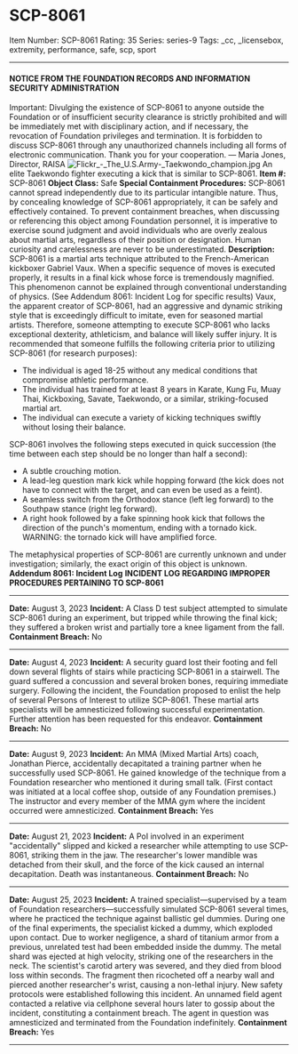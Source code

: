 # SCP-8061
Item Number: SCP-8061
Rating: 35
Series: series-9
Tags: _cc, _licensebox, extremity, performance, safe, scp, sport

---

#### NOTICE FROM THE FOUNDATION RECORDS AND INFORMATION SECURITY ADMINISTRATION
Important: Divulging the existence of SCP-8061 to anyone outside the Foundation or of insufficient security clearance is strictly prohibited and will be immediately met with disciplinary action, and if necessary, the revocation of Foundation privileges and termination. It is forbidden to discuss SCP-8061 through any unauthorized channels including all forms of electronic communication. Thank you for your cooperation.
— Maria Jones, Director, RAISA
![Flickr_-_The_U.S._Army_-_Taekwondo_champion.jpg](https://upload.wikimedia.org/wikipedia/commons/5/51/Flickr_-_The_U.S._Army_-_Taekwondo_champion.jpg)
An elite Taekwondo fighter executing a kick that is similar to SCP-8061.
**Item #:** SCP-8061
**Object Class:** Safe
**Special Containment Procedures:** SCP-8061 cannot spread independently due to its particular intangible nature. Thus, by concealing knowledge of SCP-8061 appropriately, it can be safely and effectively contained.
To prevent containment breaches, when discussing or referencing this object among Foundation personnel, it is imperative to exercise sound judgment and avoid individuals who are overly zealous about martial arts, regardless of their position or designation. Human curiosity and carelessness are never to be underestimated.
**Description:** SCP-8061 is a martial arts technique attributed to the French-American kickboxer Gabriel Vaux. When a specific sequence of moves is executed properly, it results in a final kick whose force is tremendously magnified. This phenomenon cannot be explained through conventional understanding of physics. (See Addendum 8061: Incident Log for specific results)
Vaux, the apparent creator of SCP-8061, had an aggressive and dynamic striking style that is exceedingly difficult to imitate, even for seasoned martial artists. Therefore, someone attempting to execute SCP-8061 who lacks exceptional dexterity, athleticism, and balance will likely suffer injury.
It is recommended that someone fulfills the following criteria prior to utilizing SCP-8061 (for research purposes):
  * The individual is aged 18-25 without any medical conditions that compromise athletic performance.
  * The individual has trained for at least 8 years in Karate, Kung Fu, Muay Thai, Kickboxing, Savate, Taekwondo, or a similar, striking-focused martial art.
  * The individual can execute a variety of kicking techniques swiftly without losing their balance.

SCP-8061 involves the following steps executed in quick succession (the time between each step should be no longer than half a second):
  * A subtle crouching motion.
  * A lead-leg question mark kick while hopping forward (the kick does not have to connect with the target, and can even be used as a feint).
  * A seamless switch from the Orthodox stance (left leg forward) to the Southpaw stance (right leg forward).
  * A right hook followed by a fake spinning hook kick that follows the direction of the punch's momentum, ending with a tornado kick. WARNING: the tornado kick will have amplified force.

The metaphysical properties of SCP-8061 are currently unknown and under investigation; similarly, the exact origin of this object is unknown.
**Addendum 8061: Incident Log**
**INCIDENT LOG REGARDING IMPROPER PROCEDURES PERTAINING TO SCP-8061**
* * *
**Date:** August 3, 2023
**Incident:** A Class D test subject attempted to simulate SCP-8061 during an experiment, but tripped while throwing the final kick; they suffered a broken wrist and partially tore a knee ligament from the fall.
**Containment Breach:** No
* * *
**Date:** August 4, 2023
**Incident:** A security guard lost their footing and fell down several flights of stairs while practicing SCP-8061 in a stairwell. The guard suffered a concussion and several broken bones, requiring immediate surgery.
Following the incident, the Foundation proposed to enlist the help of several Persons of Interest to utilize SCP-8061. These martial arts specialists will be amnesticized following successful experimentation. Further attention has been requested for this endeavor.
**Containment Breach:** No
* * *
**Date:** August 9, 2023
**Incident:** An MMA (Mixed Martial Arts) coach, Jonathan Pierce, accidentally decapitated a training partner when he successfully used SCP-8061. He gained knowledge of the technique from a Foundation researcher who mentioned it during small talk. (First contact was initiated at a local coffee shop, outside of any Foundation premises.)
The instructor and every member of the MMA gym where the incident occurred were amnesticized.
**Containment Breach:** Yes
* * *
**Date:** August 21, 2023
**Incident:** A PoI involved in an experiment "accidentally" slipped and kicked a researcher while attempting to use SCP-8061, striking them in the jaw. The researcher's lower mandible was detached from their skull, and the force of the kick caused an internal decapitation. Death was instantaneous.
**Containment Breach:** No
* * *
**Date:** August 25, 2023
**Incident:** A trained specialist—supervised by a team of Foundation researchers—successfully simulated SCP-8061 several times, where he practiced the technique against ballistic gel dummies.
During one of the final experiments, the specialist kicked a dummy, which exploded upon contact. Due to worker negligence, a shard of titanium armor from a previous, unrelated test had been embedded inside the dummy. The metal shard was ejected at high velocity, striking one of the researchers in the neck. The scientist's carotid artery was severed, and they died from blood loss within seconds. The fragment then ricocheted off a nearby wall and pierced another researcher's wrist, causing a non-lethal injury.
New safety protocols were established following this incident.
An unnamed field agent contacted a relative via cellphone several hours later to gossip about the incident, constituting a containment breach. The agent in question was amnesticized and terminated from the Foundation indefinitely.
**Containment Breach:** Yes
* * *